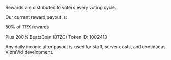 Rewards are distributed to voters every voting cycle.

Our current reward payout is:

50% of TRX rewards

Plus 200% BeatzCoin (BTZC) Token ID: 1002413

Any daily income after payout is used for staff, server costs, and continuous VibraVid development.
